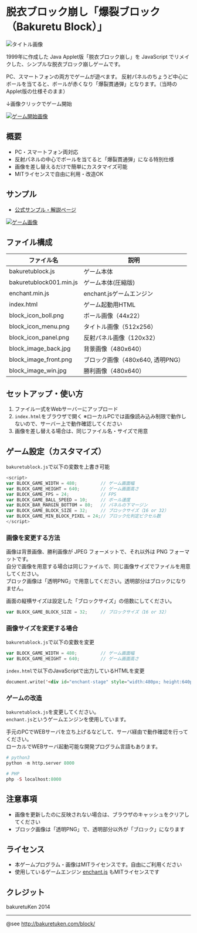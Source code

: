 # 脱衣ブロック崩し「爆裂ブロック（Bakuretu Block）」

![タイトル画像](img/title.jpg)

1999年に作成した Java Applet版「脱衣ブロック崩し」を JavaScript でリメイクした、シンプルな脱衣ブロック崩しゲームです。

PC、スマートフォンの両方でゲームが遊べます。
反射パネルのちょうど中心にボールを当てると、ボールが赤くなり「爆裂貫通弾」となります。（当時のApplet版の仕様そのまま）

↓画像クリックでゲーム開始

[![ゲーム開始画像](img/game01.png)](https://bakuretuken.github.io/bakuretu-block/)

## 概要
- PC・スマートフォン両対応
- 反射パネルの中心でボールを当てると「爆裂貫通弾」になる特別仕様
- 画像を差し替えるだけで簡単にカスタマイズ可能
- MITライセンスで自由に利用・改造OK

## サンプル
- [公式サンプル・解説ページ](http://bakuretuken.com/block/)

[![ゲーム画像](img/game02.png)](https://bakuretuken.github.io/bakuretu-block/)

## ファイル構成
| ファイル名                | 説明                       |
|---------------------------|----------------------------|
| bakuretublock.js          | ゲーム本体                 |
| bakuretublock001.min.js   | ゲーム本体(圧縮版)          |
| enchant.min.js            | enchant.jsゲームエンジン   |
| index.html                | ゲーム起動用HTML           |
| block_icon_boll.png       | ボール画像（44x22）        |
| block_icon_menu.png       | タイトル画像（512x256）    |
| block_icon_panel.png      | 反射パネル画像（120x32）   |
| block_image_back.jpg      | 背景画像（480x640）        |
| block_image_front.png     | ブロック画像（480x640, 透明PNG）|
| block_image_win.jpg       | 勝利画像（480x640）        |

## セットアップ・使い方
1. ファイル一式をWebサーバーにアップロード
2. `index.html`をブラウザで開く
   ※ローカルPCでは画像読み込み制限で動作しないので、サーバー上で動作確認してください
3. 画像を差し替える場合は、同じファイル名・サイズで用意

## ゲーム設定（カスタマイズ）
`bakuretublock.js`で以下の変数を上書き可能
```js
<script>
var BLOCK_GAME_WIDTH = 480;         // ゲーム画面幅
var BLOCK_GAME_HEIGHT = 640;        // ゲーム画面高さ
var BLOCK_GAME_FPS = 24;            // FPS
var BLOCK_GAME_BALL_SPEED = 10;     // ボール速度
var BLOCK_BAR_MARGIN_BOTTOM = 80;   // パネルの下マージン
var BLOCK_GAME_BLOCK_SIZE = 32;     // ブロックサイズ（16 or 32）
var BLOCK_GAME_MIN_BLOCK_PIXEL = 24;// ブロック化判定ピクセル数
</script>
```

### 画像を変更する方法

画像は背景画像、勝利画像が JPEG フォーメットで、それ以外は  PNG フォーマットです。<br />
自分で画像を用意する場合は同じファイルで、同じ画像サイズでファイルを用意してください。<br />
ブロック画像は「透明PNG」で用意してください。透明部分はブロックになりません。

画面の縦横サイズは設定した「ブロックサイズ」の倍数にしてください。

```js
var BLOCK_GAME_BLOCK_SIZE = 32;     // ブロックサイズ（16 or 32）
```

### 画像サイズを変更する場合

`bakuretublock.js`で以下の変数を変更
```js
var BLOCK_GAME_WIDTH = 480;         // ゲーム画面幅
var BLOCK_GAME_HEIGHT = 640;        // ゲーム画面高さ
```

`index.html`で以下のJavaScriptで出力しているHTMLを変更
```html
document.write('<div id="enchant-stage" style="width:480px; height:640px; cursor:hand; margin: 0 auto;"></div>');
```

### ゲームの改造

`bakuretublock.js`を変更してください。<br />
`enchant.js`というゲームエンジンを使用しています。

手元のPCでWEBサーバを立ち上げるなどして、サーバ経由で動作確認を行ってください。<br />
ローカルでWEBサーバ起動可能な開発プログラム言語もあります。

```python
# python3
python -m http.server 8000
```

```php
# PHP
php -S localhost:8000
```

## 注意事項
- 画像を更新したのに反映されない場合は、ブラウザのキャッシュをクリアしてください
- ブロック画像は「透明PNG」で、透明部分以外が「ブロック」になります

## ライセンス
- 本ゲームプログラム・画像はMITライセンスです。自由にご利用ください
- 使用しているゲームエンジン [enchant.js](https://github.com/wise9/enchant.js/) もMITライセンスです

## クレジット
bakuretuKen 2014

---
@see http://bakuretuken.com/block/

